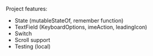 Project features:

- State (mutableStateOf, remember function)
- TextField (KeyboardOptions, imeAction, leadingIcon)
- Switch
- Scroll support
- Testing (local)
